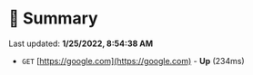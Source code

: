 # 📖 Summary
Last updated: **1/25/2022, 8:54:38 AM**

- `GET` [https://google.com](https://google.com) - **Up** (234ms)
